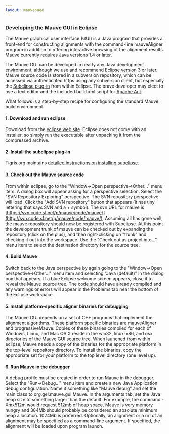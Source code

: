 ```yaml
---
layout: mauvepage
---
```


### Developing the Mauve GUI in Eclipse

The Mauve graphical user interface (GUI) is a Java program that provides a front-end for constructing alignments with the command-line mauveAligner program in addition to offering interactive browsing of the alignment results.  Mauve currently requires Java versions 1.4 or later.

The Mauve GUI can be developed in nearly any Java development environment, although we use and recommend [Eclipse version 3](http://eclipse.org/) or later.   Mauve source code is stored in a subversion repository, which can be accessed via authenticated https using any subversion client, but especially the [Subclipse plug-in](http://subclipse.tigris.org/) from within Eclipse.  The brave developer may elect to use a text editor and the included build.xml script for [Apache Ant](http://ant.apache.org/).

What follows is a step-by-step recipe for configuring the standard Mauve build environment. 

#### 1. Download and run eclipse

Download from the [eclipse web site](http://eclipse.org/).  Eclipse does not come with an installer, so simply run the executable after unpacking it from the compressed archive. 

#### 2. Install the subclipse plug-in

Tigris.org maintains [detailed instructions on installing subclipse](http://subclipse.tigris.org/install.html).

#### 3. Check out the Mauve source code

From within eclipse, go to the "Window->Open perspective->Other..." menu item.  A dialog box will appear asking for a perspective selection.  Select the "SVN Repository Exploring" perspective.  The SVN repository perspective will load.  Click the "Add SVN repository" button that appears (it has tiny lettering that says SVN and a + symbol).  The svn URL for mauve is [https://svn.code.sf.net/p/mauve/code/mauve/](http://svn.code.sf.net/p/mauve/code/mauve/).  Assuming all has gone well, the mauve repository should now be registered with Subclipse.  At this point the development trunk of mauve can be checked out by expanding the repository (click on the plus), and then right-clicking on "trunk" and checking it out into the workspace.  Use the "Check out as project into..." menu item to select the destination directory for the source tree.

#### 4. Build Mauve

Switch back to the Java perspective by again going to the "Window->Open perspective->Other..." menu item and selecting "Java (default)" in the dialog box that appears.  If a blue Eclipse welcome screen appears, close it to reveal the Mauve source tree.  The code should have already compiled and any warnings or errors will appear in the Problems tab near the bottom of the Eclipse workspace.

#### 5. Install platform-specific aligner binaries for debugging

The Mauve GUI depends on a set of C++ programs that implement the alignment algorithms.  These platform specific binaries are mauveAligner and progressiveMauve.  Copies of these binaries compiled for each of Windows, Linux, and Mac OS X reside in the win32, linux-x86, and osx directories of the Mauve GUI source tree.  When launched from within eclipse, Mauve needs a copy of the binaries for the appropriate platform in the top-level repository directory.  To install the binaries, copy the appropriate set for your platform to the top level directory (one level up).

#### 6. Run Mauve in the debugger

A debug profile must be created in order to run Mauve in the debugger.  Select the "Run->Debug..." menu item and create a new Java Application debug configuration.  Name it something like "Mauve debug" and set the main class to org.gel.mauve.gui.Mauve.  In the arguments tab, set the Java heap size to something larger than the default.  For example,  the command -Xmx512m  would request 512mb of heap space.  Mauve is very memory hungry and 384Mb should probably be considered an absolute minimum heap allocation.  1024Mb is preferred. Optionally, an alignment or a url of an alignment may be specified as a command-line argument.  If specified, the alignment will be loaded upon program launch.

